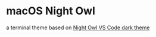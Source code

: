 # macOS Night Owl

a terminal theme based on [Night Owl VS Code dark theme](https://github.com/sdras/night-owl-vscode-theme)
